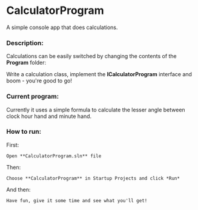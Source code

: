 # CalculatorProgram
A simple console app that does calculations.

### Description:
Calculations can be easily switched by changing the contents of the **Program** folder:

Write a calculation class, implement the **ICalculatorProgram** interface and boom - you're good to go!

### Current program:
Currently it uses a simple formula to calculate the lesser angle between clock hour hand and minute hand.

### How to run:

First:
```
Open **CalculatorProgram.sln** file
```
Then:
```
Choose **CalculatorProgram** in Startup Projects and click *Run*
```

And then:
```
Have fun, give it some time and see what you'll get!
```
